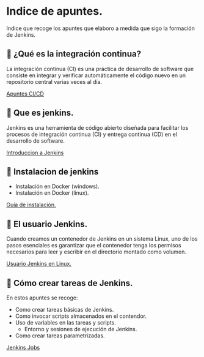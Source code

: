 # Indice de apuntes.
Indice que recoge los apuntes que elaboro a medida que sigo la formación de Jenkins.

## 📌 ¿Qué es la integración continua?
La integración continua (CI) es una práctica de desarrollo de software que consiste en integrar y verificar automáticamente el código nuevo en un repositorio central varias veces al día.    
    
[Apuntes CI/CD ](/cdci.md)

## 📌 Que es jenkins.
Jenkins es una herramienta de código abierto diseñada para facilitar los procesos de integración continua (CI) y entrega continua (CD) en el desarrollo de software.   
   
[Introduccion a Jenkins](/introduccion-jenkins.md)

## 📌 Instalacion de jenkins
- Instalación en Docker (windows).
- Instalación en Docker (linux).
   
[Guía de instalación.](/instalacion-jenkins.md)
   
## 📌 El usuario Jenkins.
Cuando creamos un contenedor de Jenkins en un sistema Linux, uno de los pasos esenciales es garantizar que el contenedor tenga los permisos necesarios para leer y escribir en el directorio montado como volumen.
   
[Usuario Jenkins en Linux.](/usuario-jenkins.md)
   
## 📌 Cómo crear tareas de Jenkins.
En estos apuntes se recoge:
- Como crear tareas básicas de Jenkins.
- Como invocar scripts almacenados en el contendor.
- Uso de variables en las tareas y scripts.
    - Entorno y sesiones de ejecución de Jenkins.
- Como crear tareas parametrizadas.

[Jenkins Jobs](/jenkins-jobs.md)



